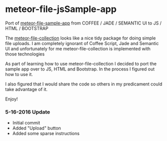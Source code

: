 # meteor-file-jsSample-app
Port of [meteor-file-sample-app](https://github.com/vsivsi/meteor-file-sample-app) from COFFEE / JADE / SEMANTIC UI to JS / HTML / BOOTSTRAP

The [meteor-file-collection](https://github.com/vsivsi/meteor-file-collection) looks like a nice tidy package for doing simple
file uploads.  I am completely ignorant of Coffee Script, Jade and Semantic UI and unfortunately for me meteor-file-collection is
implemented with those technologies

As part of learning how to use meteor-file-collection
I decided to port the sample app over to JS, HTML and Bootstrap.  In the process I figured out how to use it.

I also figured that I would share the code so others in my predicament could take advantage of it.

Enjoy!

### 5-16-2016 Update
* Initial commit
* Added "Upload" button
* Added some sparse instructions
